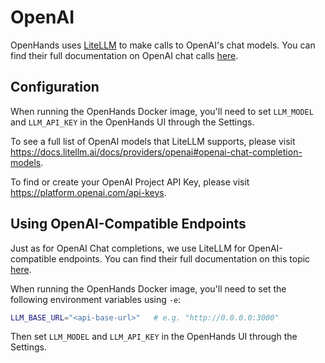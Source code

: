 # OpenAI

OpenHands uses [LiteLLM](https://www.litellm.ai/) to make calls to OpenAI's chat models. You can find their full documentation on OpenAI chat calls [here](https://docs.litellm.ai/docs/providers/openai).

## Configuration

When running the OpenHands Docker image, you'll need to set `LLM_MODEL` and `LLM_API_KEY` in the OpenHands UI through the Settings.

To see a full list of OpenAI models that LiteLLM supports, please visit https://docs.litellm.ai/docs/providers/openai#openai-chat-completion-models.

To find or create your OpenAI Project API Key, please visit https://platform.openai.com/api-keys.

## Using OpenAI-Compatible Endpoints

Just as for OpenAI Chat completions, we use LiteLLM for OpenAI-compatible endpoints. You can find their full documentation on this topic [here](https://docs.litellm.ai/docs/providers/openai_compatible).

When running the OpenHands Docker image, you'll need to set the following environment variables using `-e`:

```sh
LLM_BASE_URL="<api-base-url>"   # e.g. "http://0.0.0.0:3000"
```

Then set `LLM_MODEL` and `LLM_API_KEY` in the OpenHands UI through the Settings.
